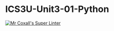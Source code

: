 # ICS3U-Unit3-01-Python

[![Mr Coxall's Super Linter](https://github.com/Cameron-Diedrich/ICS3U-Unit3-01-Python/workflows/Mr%20Coxall's%20Super%20Linter/badge.svg)](https://github.com/Cameron-Diedrich/ICS3U-Unit3-01-Python/actions/)
